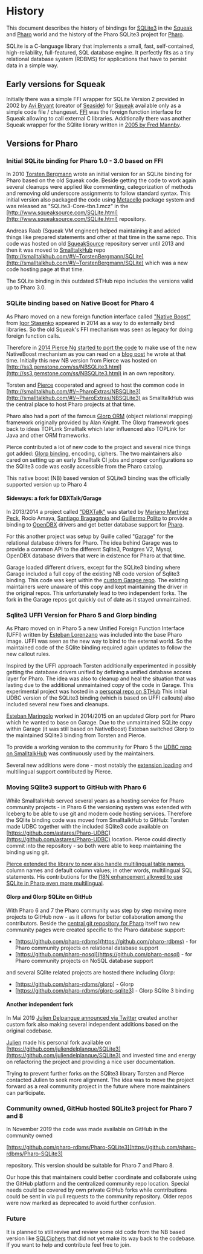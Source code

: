 # History

This document describes the history of bindings for [SQLite3](https://www.sqlite.org/) in the [Squeak](http://www.squeak.org) and [Pharo](http://www.pharo.org) world and the history of the Pharo SQLite3 project for [Pharo](http://www.pharo.org).

SQLite is a C-language library that implements a small, fast, self-contained, high-reliability, full-featured, SQL database engine. It perfectly fits as a tiny relational database system (RDBMS) for applications that have to persist data in a simple way.

## Early versions for Squeak

Initially there was a simple FFI wrapper for SQLite Version 2 provided in 2002 by [Avi Bryant](https://twitter.com/avibryant) (creator of [Seaside](http://www.seaside.st)) for [Squeak](http://www.squeak.org) available only as a simple code file / changeset. [FFI](http://wiki.squeak.org/squeak/1414) was the foreign function interface for Squeak allowing to call external C libraries. Additionally there was another Squeak wrapper for the SQlite library written in [2005 by Fred Mannby](http://map.squeak.org/package/b396aec0-e9cd-4e70-8746-eb38284f75af).

## Versions for Pharo

### Initial SQLite binding for Pharo 1.0 - 3.0 based on FFI

In 2010 [Torsten Bergmann](https://github.com/astares) wrote an initial version for an SQLite binding for Pharo based on the old Squeak code. Beside getting the code to work again several cleanups were applied like commenting, categorization of methods and removing old underscore assignments to follow standard syntax. This initial version also packaged the code using [Metacello](https://wiki.squeak.org/squeak/6157) package system and was released as "SQLite3-Core-tbn.1.mcz" in the [http://www.squeaksource.com/SQLite.html](http://www.squeaksource.com/SQLite.html) repository.

Andreas Raab (Squeak VM engineer) helped maintaining it and added things like prepared statements and other at that time in the same repo. This code was hosted on old [SqueakSource](http://www.squeaksource.com) repository server until 2013 and then it was moved to [SmalltalkHub](http://www.smalltalkhub.com/) repo [http://smalltalkhub.com/#!/~TorstenBergmann/SQLite](http://smalltalkhub.com/#!/~TorstenBergmann/SQLite) which was a new code hosting page at that time. 

The SQLite binding in this outdated STHub repo includes the versions valid up to Pharo 3.0.

### SQLite binding based on Native Boost for Pharo 4

As Pharo moved on a new foreign function interface called ["Native Boost"](http://www.esug.org/wiki/pier/Conferences/2011/Schedule-And-Talks/Native-boost) from [Igor Stasenko](https://github.com/sig) appeared in 2014 as a way to do externally bind libraries. So the old Squeak's FFI mechanism was seen as legacy for doing foreign function calls.

Therefore in [2014 Pierce Ng started to port the code](https://www.samadhiweb.com/blog/2014.03.01.nbsqlite3.html) to make use of the new NativeBoost mechanism as you can read on a [blog post](https://www.samadhiweb.com/blog/2014.03.01.nbsqlite3.html) he wrote at that time. Initially this new NB version from Pierce was hosted on [http://ss3.gemstone.com/ss/NBSQLite3.html](http://ss3.gemstone.com/ss/NBSQLite3.html) in an own repository.

Torsten and [Pierce](https://github.com/PierceNg) cooperated and agreed to host the common code in [http://smalltalkhub.com/#!/~PharoExtras/NBSQLite3](http://smalltalkhub.com/#!/~PharoExtras/NBSQLite3) as SmalltalkHub was the central place to host Pharo projects at that time.

Pharo also had a port of the famous [Glorp ORM](http://glorp.org/) (object relational mapping) framework originally provided by Alan Knight. The Glorp framework goes back to ideas TOPLink Smalltalk which later influenced also TOPLink for Java and other ORM frameworks.

Pierce contributed a lot of new code to the project and several nice things got added: [Glorp binding](https://www.samadhiweb.com/blog/2014.09.24.glorp.nbsqlite3.html), encoding, ciphers. The two maintainers also cared on setting up an early Smalltalk CI jobs and proper configurations so the SQlite3 code was easily accessible from the Pharo catalog.

This native boost (NB) based version of SQLite3 binding was the officially supported version up to Pharo 4

#### Sideways: a fork for DBXTalk/Garage 
In 2013/2014 a project called ["DBXTalk"](https://guillep.github.io/DBXTalk) was started by [Mariano Martinez Peck](https://github.com/marianopeck), Rocio Amaya, [Santiago Bragagnolo](https://github.com/sbragagnolo) and [Guillermo Polito](https://github.com/guillep) to provide a binding to [OpenDBX](https://www.linuxnetworks.de/doc/index.php/OpenDBX) drivers and get better database support for [Pharo](http://www.pharo.org). 

For this another project was setup by Guille called "[Garage](https://guillep.github.io/DBXTalk/garage/)" for the relational database drivers for Pharo. The idea behind Garage was to provide a common API to the different Sqlite3, Postgres V2, Mysql, OpenDBX database drivers that were in existence for Pharo at that time. 

Garage loaded different drivers, except for the SQLite3 binding where Garage included a full copy of the existing NB code version of Sqlite3 binding. This code was kept within the [custom Garage repo](http://www.smalltalkhub.com/#!/~DBXTalk/Garage). The existing maintainers were unaware of this copy and kept maintaining the driver in the original repos. This unfortunately lead to two independent forks. The fork in the Garage repos got quickly out of date as it stayed unmaintained.

### Sqlite3 UFFI Version for Pharo 5 and Glorp binding

As Pharo moved on in Pharo 5 a new Unified Foreign Function Interface (UFFI) written by [Esteban Lorenzano](https://github.com/estebanlm) was included into the base Pharo image. UFFI was seen as the new way to bind to the external world. So the maintained code of the SQlite binding required again updates to follow the new callout rules. 

Inspired by the UFFI approach Torsten additionally experimented in possibly getting the database drivers unified by defining a unified database access layer for Pharo. The idea was also to cleanup and heal the situation that was lasting due to the additional unmaintained copy of the code in Garage. This experimental project was hosted in a [personal repo on STHub](http://www.smalltalkhub.com/#!/~TorstenBergmann/UDBC)
This initial UDBC version of the SQLite3 binding (which is based on UFFI callouts) also included several new fixes and cleanups.

[Esteban Maringolo](https://github.com/eMaringolo) worked  in 2014/2015 on an updated Glorp port for Pharo which he wanted to base on Garage. Due to the unmaintained SQLite copy within Garage (it was still based on NativeBoost) Esteban switched Glorp to the maintained SQlite3 binding from Torsten and Pierce. 

To provide a working version to the community for Pharo 5 the [UDBC repo on SmalltalkHub](http://www.smalltalkhub.com/#!/~TorstenBergmann/UDBC/) was continuously used by the maintainers. 

Several new additions were done - most notably the [extension loading](https://www.samadhiweb.com/blog/2018.03.04.sqlite.ext.html) and multilingual support contributed by Pierce.

### Moving SQlite3 support to GitHub with Pharo 6

While SmalltalkHub served several years as a hosting service for Pharo community projects - in Pharo 6 the versioning system was extended with Iceberg to be able to use git and modern code hosting services. Therefore the SQlite binding code was moved from SmalltalkHub to GitHub: Torsten made UDBC together with the included SQlite3 code available on [https://github.com/astares/Pharo-UDBC](https://github.com/astares/Pharo-UDBC) location. Pierce could directly commit into the repository - so both were able to keep maintaining the binding using git.

[Pierce extended the library to now also handle multilingual table names](https://lists.pharo.org/pipermail/pharo-users_lists.pharo.org/2019-March/042722.html), column names and default column values; in other words, multilingual SQL statements. His contributions for the [I18N enhancement allowed to use SQLite in Pharo even more multilingual](https://www.samadhiweb.com/blog/2019.03.02.multilingual.sqlite.html).

#### Glorp and Glorp SQLite on GitHub

With Pharo 6 and 7 the Pharo community was step by step moving more projects to GitHub now - as it allows for better collaboration among the contributors. Beside the [central git repository for Pharo](https://github.com/pharo-project) itself two new community pages were created specific to the Pharo database support:

- [https://github.com/pharo-rdbms](https://github.com/pharo-rdbms) - for Pharo community projects on relational database support
- [https://github.com/pharo-nosql](https://github.com/pharo-nosql) - for Pharo community projects on NoSQL database support

and several SQlite related projects are hosted there including Glorp:

- [https://github.com/pharo-rdbms/glorp] - Glorp
- [https://github.com/pharo-rdbms/glorp-sqlite3] - Glorp SQlite 3 binding

#### Another independent fork

In Mai 2019 [Julien Delpangue announced via Twitter](https://twitter.com/juldelplanque/status/1132670416852537344) created another custom fork also making several independent additions based on the original codebase. 

[Julien](https://github.com/juliendelplanque) made his personal fork available on [https://github.com/juliendelplanque/SQLite3](https://github.com/juliendelplanque/SQLite3) and invested time and energy on refactoring the project and providing a nice user documentation.

Trying to prevent further forks on the SQlite3 library Torsten and Pierce contacted Julien to seek more alignment. The idea was to move the project forward as a real community project in the future where more maintainers can participate. 
 
### Community owned, GitHub hosted SQLite3 project for Pharo 7 and 8

In November 2019 the code was made available on GitHub in the community owned 

  [https://github.com/pharo-rdbms/Pharo-SQLite3](https://github.com/pharo-rdbms/Pharo-SQLite3)

repository. This version should be suitable for Pharo 7 and Pharo 8. 

Our hope this that maintainers could better coordinate and collaborate using the GitHub platform and the centralized community repo location. Special needs could be covered by own private GitHub forks while contributions could be sent in via pull requests to the community repository. Older repos were now marked as deprecated to avoid further confusion.

### Future 

It is planned to still revive and review some old code from the NB based version like [SQLCiphers](https://www.samadhiweb.com/blog/2015.12.24.sqlcipher.html) that did not yet make its way back to the codebase. If you want to help and contribute feel free to join.
